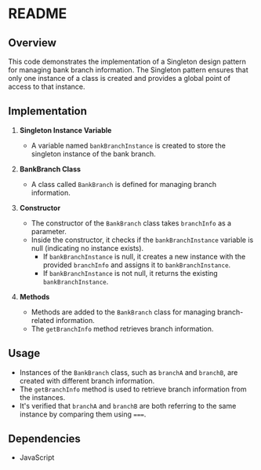 # README

## Overview

This code demonstrates the implementation of a Singleton design pattern for managing bank branch information. The Singleton pattern ensures that only one instance of a class is created and provides a global point of access to that instance.

## Implementation

1. **Singleton Instance Variable**
   - A variable named `bankBranchInstance` is created to store the singleton instance of the bank branch.

2. **BankBranch Class**
   - A class called `BankBranch` is defined for managing branch information.

3. **Constructor**
   - The constructor of the `BankBranch` class takes `branchInfo` as a parameter.
   - Inside the constructor, it checks if the `bankBranchInstance` variable is null (indicating no instance exists).
     - If `bankBranchInstance` is null, it creates a new instance with the provided `branchInfo` and assigns it to `bankBranchInstance`.
     - If `bankBranchInstance` is not null, it returns the existing `bankBranchInstance`.

4. **Methods**
   - Methods are added to the `BankBranch` class for managing branch-related information.
   - The `getBranchInfo` method retrieves branch information.

## Usage

- Instances of the `BankBranch` class, such as `branchA` and `branchB`, are created with different branch information.
- The `getBranchInfo` method is used to retrieve branch information from the instances.
- It's verified that `branchA` and `branchB` are both referring to the same instance by comparing them using `===`.

## Dependencies

- JavaScript